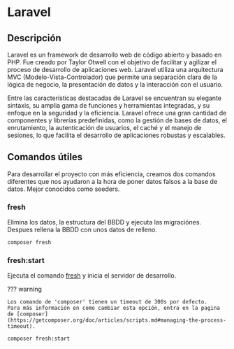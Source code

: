 # Laravel

## Descripción

Laravel es un framework de desarrollo web de código abierto y basado en PHP. Fue creado por Taylor Otwell con el objetivo de facilitar y agilizar el proceso de desarrollo de aplicaciones web. Laravel utiliza una arquitectura MVC (Modelo-Vista-Controlador) que permite una separación clara de la lógica de negocio, la presentación de datos y la interacción con el usuario.

Entre las características destacadas de Laravel se encuentran su elegante sintaxis, su amplia gama de funciones y herramientas integradas, y su enfoque en la seguridad y la eficiencia. Laravel ofrece una gran cantidad de componentes y librerías predefinidas, como la gestión de bases de datos, el enrutamiento, la autenticación de usuarios, el caché y el manejo de sesiones, lo que facilita el desarrollo de aplicaciones robustas y escalables.

## Comandos útiles

Para desarrollar el proyecto con más eficiencia, creamos dos comandos diferentes que nos ayudaron a la hora de poner datos falsos a la base de datos. Mejor conocidos como seeders.

### fresh

Elimina los datos, la estructura del BBDD y ejecuta las migraciónes.
Despues rellena la BBDD con unos datos de relleno.

```sh
composer fresh
```

### fresh:start

Ejecuta el comando [fresh](#fresh) y inicia el servidor de desarrollo.

??? warning

    Los comando de 'composer' tienen un timeout de 300s por defecto.
    Para más información en como cambiar esta opción, entra en la pagina de [composer](https://getcomposer.org/doc/articles/scripts.md#managing-the-process-timeout).

```sh
composer fresh:start
```
